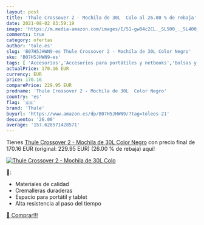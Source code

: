 ```yaml
---
layout: post
title: 'Thule Crossover 2 - Mochila de 30L  Colo al 26.00 % de rebaja'
date: 2021-08-02 03:59:19
image: 'https://m.media-amazon.com/images/I/51-gw84c2CL._SL500_._SL400_.jpg'
comments: true
category: ofertas
author: 'tole.es'
slug: 'B07H5JHWN9-es Thule Crossover 2 - Mochila de 30L Color Negro'
sku: 'B07H5JHWN9-es'
tags: [ 'Accesorios','Accesorios para portátiles y netbooks','Bolsas y fundas para portátiles y netbooks','Informática','Mochilas para portátiles y netbooks','mochila','thule', ]
actualPrice: 170.16 EUR
currency: EUR
price: 170.16
comparePrice: 229.95 EUR
prodname: 'Thule Crossover 2 - Mochila de 30L  Color Negro'
country: 'es'
flag: '🇪🇸'
brand: 'Thule'
buyurl: 'https://www.amazon.es/dp/B07H5JHWN9/?tag=tolees-21'
descuento: '26.00'
average: '157.628571428571'
---
```


Tienes [Thule Crossover 2 - Mochila de 30L  Color Negro](https://www.amazon.es/dp/B07H5JHWN9/?tag=tolees-21) con precio final de  170.16 EUR (original: 229.95 EUR) (26.00 %  de rebaja) aqui!

[![Thule Crossover 2 - Mochila de 30L  Colo](https://m.media-amazon.com/images/I/51-gw84c2CL._SL500_._SL400_.jpg)](https://www.amazon.es/dp/B07H5JHWN9/?tag=tolees-21)

🔎:

- Materiales de calidad
- Cremalleras duraderas
- Espacio para portátil y tablet
- Alta resistencia al paso del tiempo

[🛒 Comprar!!!](https://www.amazon.es/dp/B07H5JHWN9/?tag=tolees-21)
